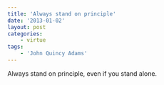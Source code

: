 ```yaml
---
title: 'Always stand on principle'
date: '2013-01-02'
layout: post
categories:
    - virtue
tags:
    - 'John Quincy Adams'
---
```


Always stand on principle, even if you stand alone.